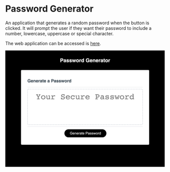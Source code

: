 # Password Generator

An application that generates a random password when the button is clicked. It will prompt the user if they want their password to include a number, lowercase, uppercase or special character.

The web application can be accessed is [here](https://katcontrerasdev.github.io/kat-assignment3-friendly-parakeet/).






![images](/assets/images/screenshot.png)